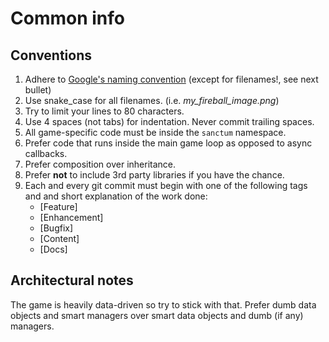 Common info
========
## Conventions
1. Adhere to [Google's naming convention][google-convention]
(except for filenames!, see next bullet)
2. Use snake_case for all filenames. (i.e. *my_fireball_image.png*)
2. Try to limit your lines to 80 characters.
3. Use 4 spaces (not tabs) for indentation. Never commit trailing spaces.
4. All game-specific code must be inside the `sanctum` namespace.
5. Prefer code that runs inside the main game loop as opposed to
async callbacks.
6. Prefer composition over inheritance.
6. Prefer **not** to include 3rd party libraries if you have the chance.
7. Each and every git commit must begin with one of the following tags and and
short explanation of the work done:
    - [Feature]
    - [Enhancement]
    - [Bugfix]
    - [Content]
    - [Docs]

## Architectural notes
The game is heavily data-driven so try to stick with that.
Prefer dumb data objects and smart managers over smart data objects
and dumb (if any) managers.

[google-convention]: https://google-styleguide.googlecode.com/svn/trunk/javascriptguide.xml